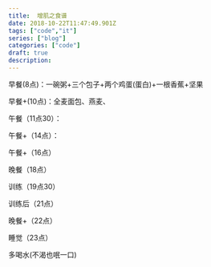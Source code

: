 ```yaml
---
title:  增肌之食谱
date: 2018-10-22T11:47:49.901Z
tags: ["code","it"]
series: ["blog"]
categories: ["code"]
draft: true
description:
---
```


早餐(8点)：一碗粥+三个包子+两个鸡蛋(蛋白)+一根香蕉+坚果

早餐+(10点)：全麦面包、燕麦、

午餐（11点30）：

午餐+（14点）：

午餐+（16点）

晚餐（18点）

训练（19点30）

训练后（21点）

晚餐+（22点）

睡觉（23点）

多喝水(不渴也呡一口)


